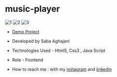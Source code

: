 # music-player
![1](https://github.com/Saba-Aghajani-developer/music-player/assets/135870519/c2d69365-5a5f-439f-b8eb-b9bb4e8104f5)
![2](https://github.com/Saba-Aghajani-developer/music-player/assets/135870519/8840f439-d390-4e2c-a38c-a72a328928ed)
![3](https://github.com/Saba-Aghajani-developer/music-player/assets/135870519/f6a3a6b8-5688-4c51-8e0d-1ca7a935c315)


- [Demo Project](https://saba-aghajani-developer.github.io/music-player/)

- Developed by Saba Aghajani
  
- Technologies Used - Html5, Css3 , Java Script

- Role - Frontend

- How to reach me : with my [instagram](https://instagram.com/saba_aghajani_developer?utm_source=qr&igshid=MzNlNGNkZWQ4Mg%3D%3D) and [linkedin](https://www.linkedin.com/in/saba-a-69b608208)

